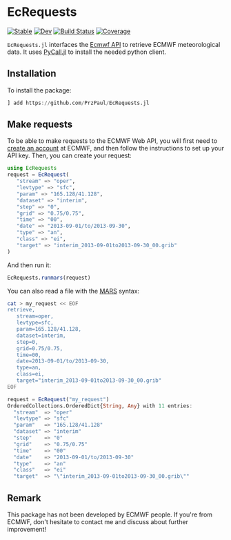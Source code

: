 # EcRequests

[![Stable](https://img.shields.io/badge/docs-stable-blue.svg)](https://tcarion.github.io/EcRequests.jl/stable/)
[![Dev](https://img.shields.io/badge/docs-dev-blue.svg)](https://tcarion.github.io/EcRequests.jl/dev/)
[![Build Status](https://github.com/tcarion/EcRequests.jl/actions/workflows/CI.yml/badge.svg?branch=main)](https://github.com/tcarion/EcRequests.jl/actions/workflows/CI.yml?query=branch%3Amain)
[![Coverage](https://codecov.io/gh/tcarion/EcRequests.jl/branch/main/graph/badge.svg)](https://codecov.io/gh/tcarion/EcRequests.jl)

`EcRequests.jl` interfaces the [Ecmwf API](https://www.ecmwf.int/en/computing/software/ecmwf-web-api) to retrieve ECMWF meteorological data. It uses [PyCall.jl](https://github.com/JuliaPy/PyCall.jl) to install the needed python client.

## Installation

To install the package:

```julia
] add https://github.com/PrzPaul/EcRequests.jl
```

## Make requests

To be able to make requests to the ECMWF Web API, you will first need to [create an account](https://apps.ecmwf.int/registration/) at ECMWF, and then follow the instructions to set up your API key. Then, you can create your request:

```julia
using EcRequests
request = EcRequest(
   "stream" => "oper",
   "levtype" => "sfc",
   "param" => "165.128/41.128",
   "dataset" => "interim",
   "step" => "0",
   "grid" => "0.75/0.75",
   "time" => "00",
   "date" => "2013-09-01/to/2013-09-30",
   "type" => "an",
   "class" => "ei",
   "target" => "interim_2013-09-01to2013-09-30_00.grib"
)
```

And then run it:
```julia
EcRequests.runmars(request)
```

You can also read a file with the [MARS](https://confluence.ecmwf.int/display/UDOC/MARS+user+documentation) syntax:
```bash
cat > my_request << EOF
retrieve,
   stream=oper,
   levtype=sfc,
   param=165.128/41.128,
   dataset=interim,
   step=0,
   grid=0.75/0.75,
   time=00,
   date=2013-09-01/to/2013-09-30,
   type=an,
   class=ei,
   target="interim_2013-09-01to2013-09-30_00.grib"
EOF
```

```julia
request = EcRequest("my_request")
OrderedCollections.OrderedDict{String, Any} with 11 entries:
  "stream"  => "oper"
  "levtype" => "sfc"
  "param"   => "165.128/41.128"
  "dataset" => "interim"
  "step"    => "0"
  "grid"    => "0.75/0.75"
  "time"    => "00"
  "date"    => "2013-09-01/to/2013-09-30"
  "type"    => "an"
  "class"   => "ei"
  "target"  => "\"interim_2013-09-01to2013-09-30_00.grib\""
```

## Remark
This package has not been developed by ECMWF people. If you're from ECMWF, don't hesitate to contact me and discuss about further improvement!